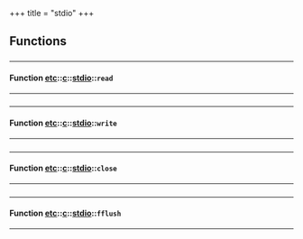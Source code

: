 +++
title = "stdio"
+++
## Functions

### 


_____________________
#### Function [etc](./../../../etc)::[c](./../../../etc/c)::[stdio](./../../../etc/c/stdio)::`read`
_____________________
### 


_____________________
#### Function [etc](./../../../etc)::[c](./../../../etc/c)::[stdio](./../../../etc/c/stdio)::`write`
_____________________
### 


_____________________
#### Function [etc](./../../../etc)::[c](./../../../etc/c)::[stdio](./../../../etc/c/stdio)::`close`
_____________________
### 


_____________________
#### Function [etc](./../../../etc)::[c](./../../../etc/c)::[stdio](./../../../etc/c/stdio)::`fflush`
_____________________


